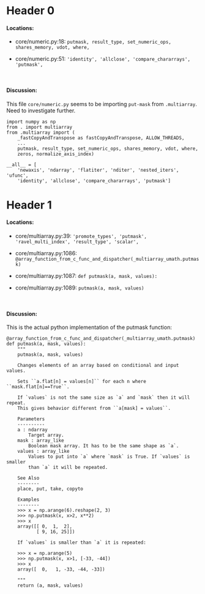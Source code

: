 # Header 0

#### Locations:

* core/numeric.py:18:
`putmask, result_type, set_numeric_ops, shares_memory, vdot, where,`

* core/numeric.py:51:
`'identity', 'allclose', 'compare_chararrays', 'putmask',`

<br>

#### Discussion:

This file `core/numeric.py` seems to be importing `put-mask` from `.multiarray`. 
Need to investigate further.


```
import numpy as np
from . import multiarray
from .multiarray import (
    _fastCopyAndTranspose as fastCopyAndTranspose, ALLOW_THREADS,
	...
    putmask, result_type, set_numeric_ops, shares_memory, vdot, where,
    zeros, normalize_axis_index)
```
```
__all__ = [
    'newaxis', 'ndarray', 'flatiter', 'nditer', 'nested_iters', 'ufunc',
    'identity', 'allclose', 'compare_chararrays', 'putmask']
```

# Header 1

#### Locations:

* core/multiarray.py:39:
`'promote_types', 'putmask', 'ravel_multi_index', 'result_type', 'scalar',`

* core/multiarray.py:1086:
`@array_function_from_c_func_and_dispatcher(_multiarray_umath.putmask)`

* core/multiarray.py:1087:
`def putmask(a, mask, values):`

* core/multiarray.py:1089:
`putmask(a, mask, values)`



<br>

#### Discussion:

This is the actual python implementation of the putmask function:

```
@array_function_from_c_func_and_dispatcher(_multiarray_umath.putmask)
def putmask(a, mask, values):
    """
    putmask(a, mask, values)

    Changes elements of an array based on conditional and input values.

    Sets ``a.flat[n] = values[n]`` for each n where ``mask.flat[n]==True``.

    If `values` is not the same size as `a` and `mask` then it will repeat.
    This gives behavior different from ``a[mask] = values``.

    Parameters
    ----------
    a : ndarray
        Target array.
    mask : array_like
        Boolean mask array. It has to be the same shape as `a`.
    values : array_like
        Values to put into `a` where `mask` is True. If `values` is smaller
        than `a` it will be repeated.

    See Also
    --------
    place, put, take, copyto

    Examples
    --------
    >>> x = np.arange(6).reshape(2, 3)
    >>> np.putmask(x, x>2, x**2)
    >>> x
    array([[ 0,  1,  2],
           [ 9, 16, 25]])

    If `values` is smaller than `a` it is repeated:

    >>> x = np.arange(5)
    >>> np.putmask(x, x>1, [-33, -44])
    >>> x
    array([  0,   1, -33, -44, -33])

    """
    return (a, mask, values)


```
